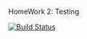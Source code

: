 HomeWork 2: Testing 



[![Build Status](https://travis-ci.com/nourahedhli/HW2.svg?branch=DocumentUpdates)](https://travis-ci.com/nourahedhli/HW2)